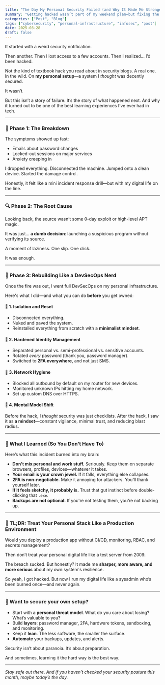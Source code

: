```yaml
---
title: "The Day My Personal Security Failed (and Why It Made Me Stronger)"
summary: "Getting hacked wasn’t part of my weekend plan—but fixing the damage and rebuilding my system taught me more about cybersecurity than any textbook ever did."
categories: ["Post", "Blog"]
tags: ["cybersecurity", "personal-infrastructure", "infosec", "post"]
date: 2025-03-28
draft: false
---
```


It started with a weird security notification.

Then another.
Then I lost access to a few accounts.
Then I realized… I’d been hacked.

Not the kind of textbook hack you read about in security blogs. A real one. In the wild. On **my personal setup**—a system I _thought_ was decently secured.

It wasn’t.

But this isn’t a story of failure. It’s the story of what happened next. And why it turned out to be one of the best learning experiences I’ve ever had in tech.

---

### 🧨 Phase 1: The Breakdown

The symptoms showed up fast:

- Emails about password changes
- Locked-out sessions on major services
- Anxiety creeping in

I dropped everything. Disconnected the machine. Jumped onto a clean device.
Started the damage control.

Honestly, it felt like a mini incident response drill—but with my digital life on the line.

---

### 🔍 Phase 2: The Root Cause

Looking back, the source wasn’t some 0-day exploit or high-level APT magic.

It was just... **a dumb decision**: launching a suspicious program without verifying its source.

A moment of laziness. One slip. One click.

It was enough.

---

### 🧰 Phase 3: Rebuilding Like a DevSecOps Nerd

Once the fire was out, I went full DevSecOps on my personal infrastructure.

Here's what I did—and what you can do **before** you get owned:

#### 🛑 1. Isolation and Reset

- Disconnected everything.
- Nuked and paved the system.
- Reinstalled everything from scratch with a **minimalist mindset**.

#### 🔐 2. Hardened Identity Management

- Separated personal vs. semi-professional vs. sensitive accounts.
- Rotated _every_ password (thank you, password manager).
- Switched to **2FA everywhere**, and not just SMS.

#### 🧱 3. Network Hygiene

- Blocked all outbound by default on my router for new devices.
- Monitored unknown IPs hitting my home network.
- Set up custom DNS over HTTPS.

#### 🧠 4. Mental Model Shift

Before the hack, I _thought_ security was just checklists.
After the hack, I saw it as **a mindset**—constant vigilance, minimal trust, and reducing blast radius.

---

### 🧠 What I Learned (So You Don’t Have To)

Here’s what this incident burned into my brain:

- **Don't mix personal and work stuff.** Seriously. Keep them on separate browsers, profiles, devices—whatever it takes.
- **Your email is your crown jewel.** If it falls, everything else collapses.
- **2FA is non-negotiable.** Make it annoying for attackers. You’ll thank yourself later.
- **If it feels sketchy, it probably is.** Trust that gut instinct before double-clicking that `.exe`.
- **Backups are not optional.** If you're not testing them, you’re not backing up.

---

### 🧪 TL;DR: Treat Your Personal Stack Like a Production Environment

Would you deploy a production app without CI/CD, monitoring, RBAC, and secrets management?

Then don’t treat your personal digital life like a test server from 2009.

The breach sucked. But honestly?
It made me **sharper, more aware, and more serious** about my own system's resilience.

So yeah, I got hacked. But now I run my digital life like a sysadmin who’s been burned once—and never again.

---

### 🧭 Want to secure your own setup?

- Start with a **personal threat model**. What do you care about losing? What’s valuable to you?
- Build **layers**: password manager, 2FA, hardware tokens, sandboxing, and monitoring.
- Keep it **lean**. The less software, the smaller the surface.
- **Automate** your backups, updates, and alerts.

Security isn’t about paranoia.
It’s about preparation.

And sometimes, learning it the hard way is the best way.

---

_Stay safe out there. And if you haven’t checked your security posture this month, maybe today’s the day._
